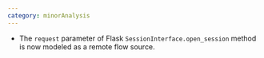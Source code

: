 ```yaml
---
category: minorAnalysis
---
```

* The `request` parameter of Flask `SessionInterface.open_session` method is now modeled as a remote flow source.
